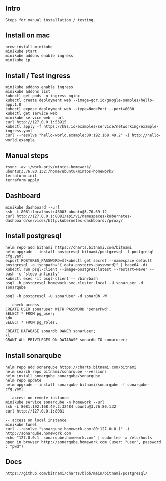 Intro 
------

    Steps for manual installation / testing.

Install on mac
---------------

    brew install minikube
    minikube start 
    minikube addons enable ingress
    minikube ip

Install / Test ingress 
--------------------------

    minikube addons enable ingress
    minikube addons list
    kubectl get pods -n ingress-nginx
    kubectl create deployment web --image=gcr.io/google-samples/hello-app:1.0
    kubectl expose deployment web --type=NodePort --port=8080
    kubectl get service web
    minikube service web --url
    curl http://127.0.0.1:53915
    kubectl apply -f https://k8s.io/examples/service/networking/example-ingress.yaml
    curl --resolve "hello-world.example:80:192.168.49.2" -i http://hello-world.example

Manual steps 
-------------

    rsync -av ~/work-priv/mintos-homework/ ubuntu@3.76.80.132:/home/ubuntu/mintos-homework/ 
    terraform init
    terraform apply

Dashboard 
--------------

    minikube dashboard --url
    ssh -L 8081:localhost:46003 ubuntu@3.70.69.12
    curl http://127.0.0.1:8081/api/v1/namespaces/kubernetes-dashboard/services/http:kubernetes-dashboard:/proxy/

Install postgresql
------------------

    helm repo add bitnami https://charts.bitnami.com/bitnami
    helm upgrade --install postgresql bitnami/postgresql -f postgresql-cfg.yaml
    export POSTGRES_PASSWORD=$(kubectl get secret --namespace default postgresql -o jsonpath="{.data.postgres-password}" | base64 -d)
    kubectl run psql-client --image=postgres:latest --restart=Never -- bash -c "sleep infinity"
    kubectl exec -it psql-client -- /bin/bash
    psql -h postgresql.homework.svc.cluster.local -U sonaruser -d sonarqube 
      
    psql -h postgresql -U sonarUser -d sonarDb -W 

    -- check access 
    CREATE USER sonaruser WITH PASSWORD 'sonarPwd';
    SELECT * FROM pg_user;
    \du
    SELECT * FROM pg_roles;

    CREATE DATABASE sonardb OWNER sonarUser;
    \l 
    GRANT ALL PRIVILEGES ON DATABASE sonardb TO sonaruser;

Install sonarqube
------------------

    helm repo add sonarqube https://charts.bitnami.com/bitnami
    helm search repo bitnami/sonarqube --versions
    helm install sonarqube sonarqube/sonarqube
    helm repo update
    helm upgrade --install sonarqube bitnami/sonarqube -f sonarqube-cfg.yaml
    
    -- access on remote instance 
    minikube service sonarqube -n homework --url
    ssh -L 8081:192.168.49.2:32484 ubuntu@3.76.80.132
    curl http://127.0.0.1:8081

    -- access on local instance 
    minikube tunel 
    curl --resolve "sonarqube.homework.com:80:127.0.0.1" -i http://sonarqube.homework.com
    echo "127.0.0.1  sonarqube.homework.com" | sudo tee -a /etc/hosts
    open in browser http://sonarqube.homework.com (user: "user", password : "pwd")


Docs
----

    https://github.com/bitnami/charts/blob/main/bitnami/postgresql/
